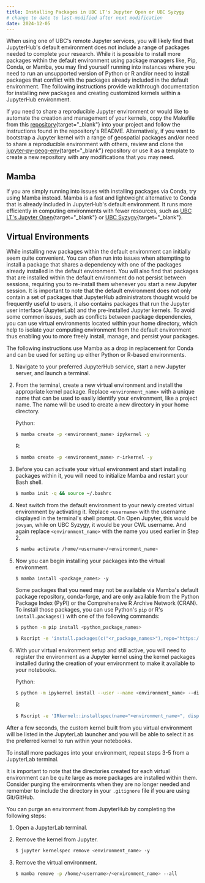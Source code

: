 ```yaml
---
title: Installing Packages in UBC LT's Jupyter Open or UBC Syzygy
# change to date to last-modified after next modification
date: 2024-12-05
---
```


When using one of UBC's remote Jupyter services, you will likely find that
JupyterHub's default environment does not include a range of packages needed to
complete your research. While it is possible to install more packages within the
default environment using package managers like, Pip, Conda, or Mamba, you may
find yourself running into instances where you need to run an unsupported
version of Python or R and/or need to install packages that conflict with the
packages already included in the default environment. The following instructions
provide walkthrough documentation for installing new packages and creating
customized kernels within a JupyterHub environment.

If you need to share a reproducible Jupyter environment or would like to
automate the creation and management of your kernels, copy the Makefile from
this
[repository](https://github.com/UBC-Geography/jupyter-makefile){target="\_blank"}
into your project and follow the instructions found in the repository's README.
Alternatively, if you want to bootstrap a Jupyter kernel with a range of
geospatial packages and/or need to share a reproducible environment with others,
review and clone the
[jupyter-py-geog-env](https://github.com/UBC-Geography/jupyter-py-geog-env){target="\_blank"}
repository or use it as a template to create a new repository with any
modifications that you may need.

## Mamba

If you are simply running into issues with installing packages via Conda, try
using Mamba instead. Mamba is a fast and lightweight alternative to Conda that
is already included in JupyterHub's default environment. It runs more
efficiently in computing environments with fewer resources, such as
[UBC LT's Jupyter Open](https://open.jupyter.ubc.ca/){target="\_blank"} or
[UBC Syzygy](https://ubc.syzygy.ca/){target="\_blank"}.

## Virtual Environments

While installing new packages within the default environment can initially seem
quite convenient. You can often run into issues when attempting to install a
package that shares a dependency with one of the packages already installed in
the default environment. You will also find that packages that are installed
within the default environment do not persist between sessions, requiring you to
re-install them whenever you start a new Jupyter session. It is important to
note that the default environment does not only contain a set of packages that
JupyterHub administrators thought would be frequently useful to users, it also
contains packages that run the Jupyter user interface (JupyterLab) and the
pre-installed Jupyter kernels. To avoid some common issues, such as conflicts
between package dependencies, you can use virtual environments located within
your home directory, which help to isolate your computing environment from the
default environment thus enabling you to more freely install, manage, and
persist your packages.

The following instructions use Mamba as a drop in replacement for Conda and can
be used for setting up either Python or R-based environments.

1.  Navigate to your preferred JupyterHub service, start a new Jupyter server,
    and launch a terminal.

2.  From the terminal, create a new virtual environment and install the
    appropriate kernel package. Replace `<environment_name>` with a unique name
    that can be used to easily identify your environment, like a project name.
    The name will be used to create a new directory in your home directory.

    Python:

    ```bash
    $ mamba create -p <environment_name> ipykernel -y
    ```

    R:

    ```bash
    $ mamba create -p <environment_name> r-irkernel -y
    ```

3.  Before you can activate your virtual environment and start installing
    packages within it, you will need to initialize Mamba and restart your Bash
    shell.

    ```bash
    $ mamba init -q && source ~/.bashrc
    ```

4.  Next switch from the default environment to your newly created virtual
    environment by activating it. Replace `<username>` with the username
    displayed in the terminal's shell prompt. On Open Jupyter, this would be
    `jovyan`, while on UBC Syzygy, it would be your CWL username. And again
    replace `<environment_name>` with the name you used earlier in Step 2.

    ```bash
    $ mamba activate /home/<username>/<environment_name>
    ```

5.  Now you can begin installing your packages into the virtual environment.

    ```bash
    $ mamba install <package_names> -y
    ```

    Some packages that you need may not be available via Mamba's default package
    repository, conda-forge, and are only available from the Python Package
    Index (PyPI) or the Comprehensive R Archive Network (CRAN). To install those
    packages, you can use Python's `pip` or R's `install.packages()` with one of
    the following commands:

    ```bash
    $ python -m pip install <python_package_names>
    ```

    ```bash
    $ Rscript -e 'install.packages(c("<r_package_names>"),repo="https://mirror.rcg.sfu.ca/mirror/CRAN/",quiet=TRUE)'`
    ```

6.  With your virtual environment setup and still active, you will need to
    register the environment as a Jupyter kernel using the kernel packages
    installed during the creation of your environment to make it available to
    your notebooks.

    Python:

    ```bash
    $ python -m ipykernel install --user --name <environment_name> --display-name "Python (<environment_name>)"
    ```

    R:

    ```bash
    $ Rscript -e 'IRkernel::installspec(name="<environment_name>", displayname="R (<environment_name>)")'`
    ```

After a few seconds, the custom kernel built from you virtual environment will
be listed in the JupyterLab launcher and you will be able to select it as the
preferred kernel to run within your notebooks.

To install more packages into your environment, repeat steps 3-5 from a
JupyterLab terminal.

It is important to note that the directories created for each virtual
environment can be quite large as more packages are installed within them.
Consider purging the environments when they are no longer needed and remember to
include the directory in your `.gitignore` file if you are using Git/GitHub.

You can purge an environment from JupyterHub by completing the following steps:

1. Open a JupyterLab terminal.

2. Remove the kernel from Jupyter.

   ```bash
   $ jupyter kernelspec remove <environment_name> -y
   ```

3. Remove the virtual environment.

   ```bash
   $ mamba remove -p /home/<username>/<environment_name> --all
   ```
